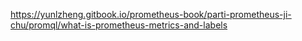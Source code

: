 https://yunlzheng.gitbook.io/prometheus-book/parti-prometheus-ji-chu/promql/what-is-prometheus-metrics-and-labels